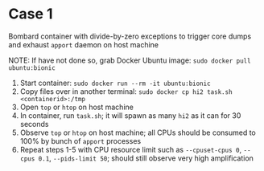 # Case 1
Bombard container with divide-by-zero exceptions to trigger core dumps and exhaust `apport` daemon on host machine

NOTE: If have not done so, grab Docker Ubuntu image: `sudo docker pull ubuntu:bionic`

1. Start container: `sudo docker run --rm -it ubuntu:bionic`
2. Copy files over in another terminal: `sudo docker cp hi2 task.sh <containerid>:/tmp`
3. Open `top` or `htop` on host machine
4. In container, run `task.sh`; it will spawn as many `hi2` as it can for 30 seconds
5. Observe `top` or `htop` on host machine; all CPUs should be consumed to 100% by bunch of `apport` processes
6. Repeat steps 1-5 with CPU resource limit such as `--cpuset-cpus 0`, `--cpus 0.1`, `--pids-limit 50`; should still observe very high amplification

